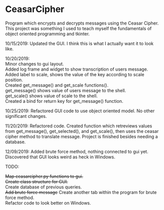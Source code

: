 # CeasarCipher
Program which encrypts and decrypts messages using the Ceasar Cipher. This project was something I used to teach myself the fundamentals of object oriented programming and tkinter.

10/15/2019: Updated the GUI. I think this is what I actually want it to look like.

10/20/2019:  
Minor changes to gui layout.  
Added log frame and widget to show transcription of users message.  
Added label to scale, shows the value of the key according to scale position.  
Created get_message() and get_scale functions().  
get_message() shows value of users message to the shell.  
get_scale() shows value of scale to the shell.  
Created a bind for return key for get_message() function. 

10/25/2019:
Refactored GUI code to use object oriented model. No other significant changes.

11/20/2019:
Refactored code.
Created function which retreviews values from get_message(), get_selected(), and get_scale(), then uses the ceasar cipher method to translate message. Project is finished besides needing a database.

12/09/2019:
Added brute force method, nothing connected to gui yet.  
Discovered that GUI looks weird as heck in Windows.  

TODO:

~~Map ceasarcipher.py functions to gui.~~  
~~Create class structure for GUI.~~   
Create database of previous queries.    
~~Add brute force message~~
Create another tab within the program for brute force method.  
Refactor code to look better on Windows.  
